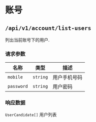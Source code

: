 # 账号

## `/api/v1/account/list-users`

列出当前账号下的用户.

### 请求参数

| 名称       | 类型     | 描述         |
| ---------- | -------- | ------------ |
| `mobile`   | `string` | 用户手机号码 |
| `password` | `string` | 用户密码     |

### 响应数据

`UserCandidate[]` 用户列表
